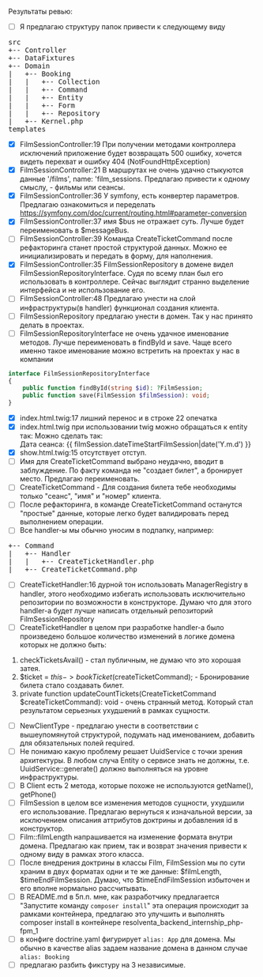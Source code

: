 Результаты ревью:

- [ ] Я предлагаю структуру папок привести к следующему виду
<pre>
src
+-- Controller
+-- DataFixtures
+-- Domain
|   +-- Booking
|   |   +-- Collection
|   |   +-- Command
|   |   +-- Entity
|   |   +-- Form
|   |   +-- Repository
|   +-- Kernel.php
templates
</pre>
- [x] FilmSessionController:19 При получении методами контроллера исключений приложение будет возвращать 500 ошибку, хочется видеть перехват и ошибку 404 (NotFoundHttpException)
- [x] FilmSessionController:21 В маршрутах не очень удачно стыкуются данные '/films', name: 'film_sessions. Предлагаю привести к одному смыслу, - фильмы или сеансы.
- [x] FilmSessionController:36 У symfony, есть конвертер параметров. Предлагаю ознакомиться и переделать https://symfony.com/doc/current/routing.html#parameter-conversion
- [x] FilmSessionController:37 имя $bus не отражает суть. Лучше будет переименовать в $messageBus.
- [ ] FilmSessionController:39 Команда CreateTicketCommand после рефакторинга станет простой структурой данных. Можно ее инициализировать и передать в форму, для наполнения.
- [x] FilmSessionController:35 FilmSessionRepository в домене видел FilmSessionRepositoryInterface. Судя по всему план был его использовать в контроллере. Сейчас выглядит странно выделение интерфейса и не использование его.
- [ ] FilmSessionController:48 Предлагаю унести на слой инфраструктуры(в handler) функционал создания клиента.
- [ ] FilmSessionRepository предлагаю унести в домен. Так у нас принято делать в проектах.
- [ ] FilmSessionRepositoryInterface не очень удачное именование методов. Лучше переименовать в findById и save. Чаще всего именно такое именование можно встретить на проектах у нас в компании
```php
interface FilmSessionRepositoryInterface
{
    public function findById(string $id): ?FilmSession;
    public function save(FilmSession $filmSession): void;
}
```
- [x] index.html.twig:17 лишний перенос и в строке 22 опечатка
- [x] index.html.twig при использовании twig можно обращаться к entity так: Можно сделать так: <li>Дата сеанса: {{ filmSession.dateTimeStartFilmSession|date('Y.m.d') }}</li>
- [x] show.html.twig:15 отсутствует отступ.
- [ ] Имя для CreateTicketCommand выбрано неудачно, вводит в заблуждение. По факту команда не "создает билет", а бронирует место. Предлагаю переименовать.
- [ ] CreateTicketCommand - Для создания билета тебе необходимы только "сеанс", "имя" и "номер" клиента.
- [ ] После рефакторинга, в команде CreateTicketCommand останутся "простые" данные, которые легко будет валидировать перед выполнением операции.
- [ ] Все handler-ы мы обычно уносим в подпапку, например:
<pre>
+-- Command
|   +-- Handler
|   |   +-- CreateTicketHandler.php
|   +-- CreateTicketCommand.php
</pre>
- [ ] CreateTicketHandler:16 дурной тон использовать ManagerRegistry в handler, этого необходимо избегать использовать исключительно репозитории по возможности в конструкторе. 
Думаю что для этого handler-а будет лучше написать отдельный репозиторий FilmSessionRepository 
- [ ] CreateTicketHandler в целом при разработке handler-a было произведено большое количество изменений в логике домена которых не должно быть:
1) checkTicketsAvail() - стал публичным, не думаю что это хорошая затея.
2) $ticket = $this->bookTicket($createTicketCommand); - Бронирование билета стало создавать билет.
3) private function updateCountTickets(CreateTicketCommand $createTicketCommand): void - очень странный метод. Который стал результатом серьезных ухудшений в рамках сущности.
- [ ] NewClientType - предлагаю унести в соответствии с вышеупомянутой структурой, подумать над именованием, добавить для обязательных полей required.
- [ ] Не понимаю какую проблему решает UuidService с точки зрения архитектуры. В любом случа Entity о сервисе знать не должны, т.е. UuidService::generate() должно выполняться на уровне инфраструктуры.
- [ ] В Client есть 2 метода, которые похоже не используются getName(), getPhone()
- [ ] FilmSession в целом все изменения методов сущности, ухудшили его использование. Предлагаю вернуться к изначальной версии, за исключением описания аттрибутов доктрины и добавления id в конструктор.
- [ ] Film::filmLength напрашивается на изменение формата внутри домена. Предлагаю как прием, так и возврат значения привести к одному виду в рамках этого класса. 
- [ ] После внедрения доктрины в классы Film, FilmSession мы по сути храним в двух форматах одни и те же данные: $filmLength, $timeEndFilmSession. Думаю, что $timeEndFilmSession избыточен и его вполне нормально рассчитывать.
- [ ] В README.md в 5п.п. мне, как разработчику предлагается "Запустите команду `composer install`" эта операция происходит за рамками контейнера, предлагаю это улучшить и выполнять composer install в контейнере resolventa_backend_internship_php-fpm_1
- [ ] в конфиге doctrine.yaml фигурирует `alias: App` для домена. Мы обычно в качестве alias задаем название домена в данном случае `alias: Booking` 
- [ ] предлагаю разбить фикстуру на 3 независимые.
